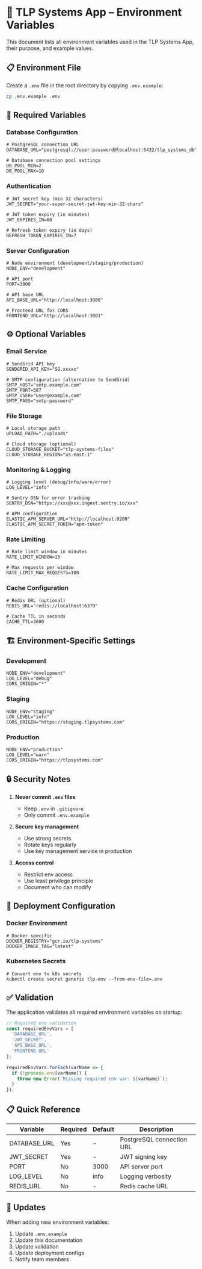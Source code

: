 # 🔧 TLP Systems App – Environment Variables

This document lists all environment variables used in the TLP Systems App, their purpose, and example values.

## 📋 Environment File

Create a `.env` file in the root directory by copying `.env.example`:

```bash
cp .env.example .env
```

## 🔑 Required Variables

### Database Configuration

```env
# PostgreSQL connection URL
DATABASE_URL="postgresql://user:password@localhost:5432/tlp_systems_db"

# Database connection pool settings
DB_POOL_MIN=2
DB_POOL_MAX=10
```

### Authentication

```env
# JWT secret key (min 32 characters)
JWT_SECRET="your-super-secret-jwt-key-min-32-chars"

# JWT token expiry (in minutes)
JWT_EXPIRES_IN=60

# Refresh token expiry (in days)
REFRESH_TOKEN_EXPIRES_IN=7
```

### Server Configuration

```env
# Node environment (development/staging/production)
NODE_ENV="development"

# API port
PORT=3000

# API base URL
API_BASE_URL="http://localhost:3000"

# Frontend URL for CORS
FRONTEND_URL="http://localhost:3001"
```

## ⚙️ Optional Variables

### Email Service

```env
# SendGrid API key
SENDGRID_API_KEY="SG.xxxxx"

# SMTP configuration (alternative to SendGrid)
SMTP_HOST="smtp.example.com"
SMTP_PORT=587
SMTP_USER="user@example.com"
SMTP_PASS="smtp-password"
```

### File Storage

```env
# Local storage path
UPLOAD_PATH="./uploads"

# Cloud storage (optional)
CLOUD_STORAGE_BUCKET="tlp-systems-files"
CLOUD_STORAGE_REGION="us-east-1"
```

### Monitoring & Logging

```env
# Logging level (debug/info/warn/error)
LOG_LEVEL="info"

# Sentry DSN for error tracking
SENTRY_DSN="https://xxx@xxx.ingest.sentry.io/xxx"

# APM configuration
ELASTIC_APM_SERVER_URL="http://localhost:8200"
ELASTIC_APM_SECRET_TOKEN="apm-token"
```

### Rate Limiting

```env
# Rate limit window in minutes
RATE_LIMIT_WINDOW=15

# Max requests per window
RATE_LIMIT_MAX_REQUESTS=100
```

### Cache Configuration

```env
# Redis URL (optional)
REDIS_URL="redis://localhost:6379"

# Cache TTL in seconds
CACHE_TTL=3600
```

## 🏗️ Environment-Specific Settings

### Development

```env
NODE_ENV="development"
LOG_LEVEL="debug"
CORS_ORIGIN="*"
```

### Staging

```env
NODE_ENV="staging"
LOG_LEVEL="info"
CORS_ORIGIN="https://staging.tlpsystems.com"
```

### Production

```env
NODE_ENV="production"
LOG_LEVEL="warn"
CORS_ORIGIN="https://tlpsystems.com"
```

## 🔒 Security Notes

1. **Never commit `.env` files**
   - Keep `.env` in `.gitignore`
   - Only commit `.env.example`

2. **Secure key management**
   - Use strong secrets
   - Rotate keys regularly
   - Use key management service in production

3. **Access control**
   - Restrict env access
   - Use least privilege principle
   - Document who can modify

## 🚀 Deployment Configuration

### Docker Environment

```env
# Docker specific
DOCKER_REGISTRY="gcr.io/tlp-systems"
DOCKER_IMAGE_TAG="latest"
```

### Kubernetes Secrets

```env
# Convert env to k8s secrets
kubectl create secret generic tlp-env --from-env-file=.env
```

## ✅ Validation

The application validates all required environment variables on startup:

```typescript
// Required env validation
const requiredEnvVars = [
  'DATABASE_URL',
  'JWT_SECRET',
  'API_BASE_URL',
  'FRONTEND_URL'
];

requiredEnvVars.forEach(varName => {
  if (!process.env[varName]) {
    throw new Error(`Missing required env var: ${varName}`);
  }
});
```

## 📋 Quick Reference

| Variable | Required | Default | Description |
|----------|----------|---------|-------------|
| DATABASE_URL | Yes | - | PostgreSQL connection URL |
| JWT_SECRET | Yes | - | JWT signing key |
| PORT | No | 3000 | API server port |
| LOG_LEVEL | No | info | Logging verbosity |
| REDIS_URL | No | - | Redis cache URL |

## 🔄 Updates

When adding new environment variables:

1. Update `.env.example`
2. Update this documentation
3. Update validation
4. Update deployment configs
5. Notify team members
